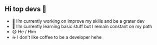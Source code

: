 ## Hi top devs 👋
- 🔭 I’m currently working on improve my skills and be a grater dev
- 🌱 I’m currently learning basic stuff but I remain constant on my path
- 😄 He / Him
- ☕  I don't like coffee to be a developer hehe
